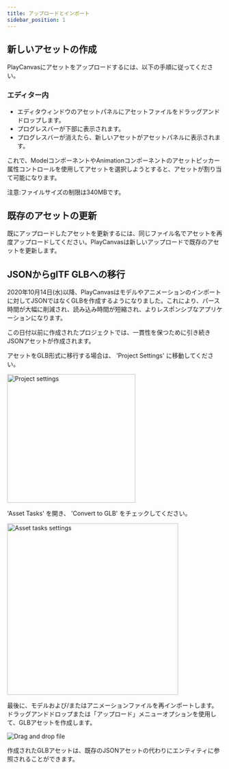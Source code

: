 ```yaml
---
title: アップロードとインポート
sidebar_position: 1
---
```


## 新しいアセットの作成

PlayCanvasにアセットをアップロードするには、以下の手順に従ってください。

### エディター内

* エディタウィンドウのアセットパネルにアセットファイルをドラッグアンドドロップします。
* プログレスバーが下部に表示されます。
* プログレスバーが消えたら、新しいアセットがアセットパネルに表示されます。

これで、ModelコンポーネントやAnimationコンポーネントのアセットピッカー属性コントロールを使用してアセットを選択しようとすると、アセットが割り当て可能になります。

注意:ファイルサイズの制限は340MBです。

## 既存のアセットの更新

既にアップロードしたアセットを更新するには、同じファイル名でアセットを再度アップロードしてください。PlayCanvasは新しいアップロードで既存のアセットを更新します。

## JSONからglTF GLBへの移行

2020年10月14日(水)以降、PlayCanvasはモデルやアニメーションのインポートに対してJSONではなくGLBを作成するようになりました。これにより、パース時間が大幅に削減され、読み込み時間が短縮され、よりレスポンシブなアプリケーションになります。

この日付以前に作成されたプロジェクトでは、一貫性を保つために引き続きJSONアセットが作成されます。

アセットをGLB形式に移行する場合は、 'Project Settings' に移動してください。

<img loading="lazy" src="/images/user-manual/assets/importing/project-settings.png" alt="Project settings" width="300" />

'Asset Tasks' を開き、 'Convert to GLB' をチェックしてください。

<img loading="lazy" src="/images/user-manual/assets/importing/asset-tasks.png" alt="Asset tasks settings" width="400" />

最後に、モデルおよび/またはアニメーションファイルを再インポートします。ドラッグアンドドロップまたは「アップロード」メニューオプションを使用して、GLBアセットを作成します。

<img loading="lazy" src="/images/user-manual/assets/importing/drag-and-drop.gif" alt="Drag and drop file" />

作成されたGLBアセットは、既存のJSONアセットの代わりにエンティティに参照されることができます。
